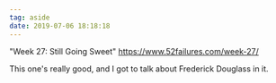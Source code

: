 ```yaml
---
tag: aside
date: 2019-07-06 18:18:18
---
```

"Week 27: Still Going Sweet"
https://www.52failures.com/week-27/

This one's really good, and I got to talk about Frederick Douglass in it. 
